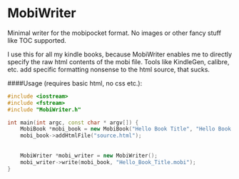 MobiWriter
==========

Minimal writer for the mobipocket format. No images or other fancy stuff like TOC supported.

I use this for all my kindle books, because MobiWriter enables me to directly specify the raw html contents of the mobi file. Tools like KindleGen, calibre, etc. add specific formatting nonsense to the html source, that sucks.

####Usage (requires basic html, no css etc.):

```c++
#include <iostream>
#include <fstream>
#include "MobiWriter.h"

int main(int argc, const char * argv[]) {
    MobiBook *mobi_book = new MobiBook("Hello Book Title", "Hello Book Author");
    mobi_book->addHtmlFile("source.html");
    
    
    MobiWriter *mobi_writer = new MobiWriter();
    mobi_writer->write(mobi_book, "Hello_Book_Title.mobi");
}
```
